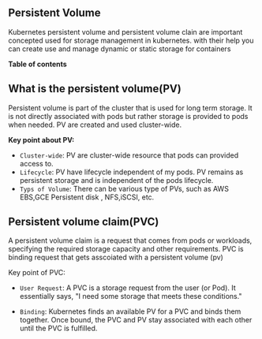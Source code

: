 <h2> Persistent Volume</h2>
<p> Kubernetes persistent volume and persistent volume clain are important concepted used for storage management in kubernetes. with their help you can create use and manage dynamic or static storage for containers</p>

**Table of contents**


## What is the persistent volume(PV)
Persistent volume is part  of the cluster that is used for long term storage. It is not directly associated     with pods but rather storage is provided to pods when needed. PV are created and used cluster-wide.

**Key point about PV:**
- `Cluster-wide`: PV are cluster-wide resource that pods can provided access to.
- `Lifecycle`: PV have lifecycle independent of my pods. PV remains as persistent storage and is independent of the pods lifecycle.
- `Typs of Volume`: There can be various type of PVs, such as AWS EBS,GCE Persistent disk , NFS,iSCSI, etc.

## Persistent volume claim(PVC)
<p> A persistent volume claim is a request that comes from pods or workloads, specifying the required storage capacity and other requirements. PVC is binding request that gets asscoiated with a persistent volume (pv)</p>

Key point of PVC:
- `User Request`: A PVC is a storage request from the user (or Pod). It essentially says, "I need some storage that meets these conditions."

- `Binding`: Kubernetes finds an available PV for a PVC and binds them together. Once bound, the PVC and PV stay associated with each other until the PVC is fulfilled.
